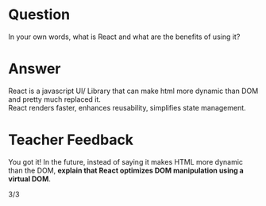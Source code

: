 # Question

In your own words, what is React and what are the benefits of using it?

# Answer
React is a javascript UI/ Library that can make html more dynamic than DOM and pretty much replaced it.  
React renders faster, enhances reusability, simplifies state management.
# Teacher Feedback

You got it! In the future, instead of saying it makes HTML more dynamic than the DOM, **explain that React optimizes DOM manipulation using a virtual DOM**.

3/3